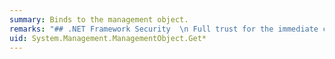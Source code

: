 ```yaml
---
summary: Binds to the management object.
remarks: "## .NET Framework Security  \n Full trust for the immediate caller. This member cannot be used by partially trusted code. For more information, see [Using Libraries from Partially Trusted Code](~/docs/framework/misc/using-libraries-from-partially-trusted-code.md)."
uid: System.Management.ManagementObject.Get*
---
```

